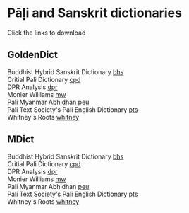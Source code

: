 # Pāḷi and Sanskrit dictionaries

Click the links to download

## GoldenDict
Buddhist Hybrid Sanskrit Dictionary [bhs](https://drive.google.com/uc?export=download&id=1CeO4_4C3rYH2pb0mzAJAH1c5FK2H5cbK)  
Critial Pali Dictionary [cpd](https://drive.google.com/uc?export=download&id=17-lQ7iVAFdghd2ZOzyQw5JmfN6Ha1W1z)  
DPR Analysis [dpr](https://drive.google.com/uc?export=download&id=1cMDFnvEZml6cixAts4onqVpD4fI0nuTq)  
Monier Williams [mw](https://drive.google.com/uc?export=download&id=1SSNNYJlAk655Ckw1MHslzwLcoysjDvtx)  
Pali Myanmar Abhidhan [peu](https://drive.google.com/uc?export=download&id=1hT-l8Np_rarYCrfT-bs2LML-KxpvXBDB)  
Pali Text Society's Pali English Dictionary [pts](https://drive.google.com/uc?export=download&id=1RwQWI0cV_AZpHNJuf2F7Nd1753SugeQh)  
Whitney's Roots [whitney](https://drive.google.com/uc?export=download&id=1HBTahdfSrDOGW6grMqL1yXXWGl5WOTCZ)  

## MDict
Buddhist Hybrid Sanskrit Dictionary [bhs](https://drive.google.com/uc?export=download&id=1T0UpidujRZCox4edJ-6oDXVtJd-Y67Ur)  
Critial Pali Dictionary [cpd](https://drive.google.com/uc?export=download&id=14EIgLKPY-lKqzX4QNC4YAYZHjzMWG6vl)  
DPR Analysis [dpr](https://drive.google.com/uc?export=download&id=1sgXzQt0hmnwLCGZNX5NVJ1XoabGfDCDJ)  
Monier Williams [mw](https://drive.google.com/uc?export=download&id=1ciEuTzt8UlqozRRfU9A6WyDElzsX10pL)  
Pali Myanmar Abhidhan [peu](https://drive.google.com/uc?export=download&id=1F0Fo4aepTzXQ7mZpFrX3YT8ZI2RvPcl-)  
Pali Text Society's Pali English Dictionary [pts](https://drive.google.com/uc?export=download&id=1IRZfbd81sjYpcFPNO6T76wcvVQpdr4lI)  
Whitney's Roots [whitney](https://drive.google.com/uc?export=download&id=1PRg6S55sXa70b71cIZxmXzpcWcDGhotn)  